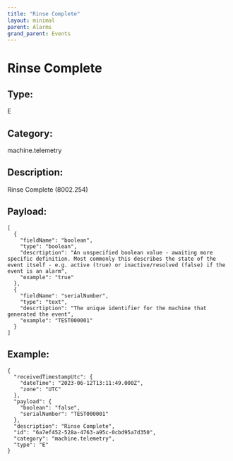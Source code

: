```yaml
---
title: "Rinse Complete"
layout: minimal
parent: Alarms
grand_parent: Events
---
```


# Rinse Complete

## Type:

E

## Category:

machine.telemetry

## Description: 

Rinse Complete (8002.254)

## Payload:

```
[
  {
    "fieldName": "boolean",
    "type": "boolean",
    "descrtiption": "An unspecified boolean value - awaiting more specific definition. Most commonly this describes the state of the event itself - e.g. active (true) or inactive/resolved (false) if the event is an alarm",
    "example": "true"
  },
  {
    "fieldName": "serialNumber",
    "type": "text",
    "descrtiption": "The unique identifier for the machine that generated the event",
    "example": "TEST000001"
  }
]
```

## Example:

```
{
  "receivedTimestampUtc": {
    "dateTime": "2023-06-12T13:11:49.000Z",
    "zone": "UTC"
  },
  "payload": {
    "boolean": "false",
    "serialNumber": "TEST000001"
  },
  "description": "Rinse Complete",
  "id": "6a7ef452-528a-4763-a95c-0cbd95a7d350",
  "category": "machine.telemetry",
  "type": "E"
}
```
